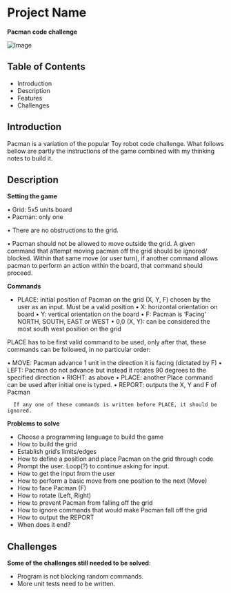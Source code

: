 # Project Name

**Pacman code challenge**

![Image](https://i.imgur.com/zv0pDgH.png?1)

## Table of Contents

- Introduction
- Description
- Features
- Challenges

## Introduction

Pacman is a variation of the popular Toy robot code challenge. What follows bellow are partly the instructions of the game combined with my thinking notes to build it.

## Description

**Setting the game**

• Grid: 5x5 units board  
• Pacman: only one

• There are no obstructions to the grid.

• Pacman should not be allowed to move outside the grid. A given command that attempt moving pacman off the grid should be ignored/ blocked. Within that same move (or user turn), if another command allows pacman to perform an action within the board, that command should proceed.

**Commands**

- PLACE: initial position of Pacman on the grid (X, Y, F) chosen by the user as an input. Must be a valid position
  • X: horizontal orientation on board
  • Y: vertical orientation on the board
  • F: Pacman is ‘Facing’ NORTH, SOUTH, EAST or WEST
  • 0,0 (X, Y): can be considered the most south west position on the grid

PLACE has to be first valid command to be used, only after that, these commands can be followed, in no particular order:

• MOVE: Pacman advance 1 unit in the direction it is facing (dictated by F)
• LEFT: Pacman do not advance but instead it rotates 90 degrees to the specified direction
• RIGHT: as above
• PLACE: another Place command can be used after initial one is typed.
• REPORT: outputs the X, Y and F of Pacman

      If any one of these commands is written before PLACE, it should be ignored.

**Problems to solve**

- Choose a programming language to build the game
- How to build the grid
- Establish grid’s limits/edges
- How to define a position and place Pacman on the grid through code
- Prompt the user. Loop(?) to continue asking for input.
- How to get the input from the user
- How to perform a basic move from one position to the next (Move)
- How to face Pacman (F)
- How to rotate (Left, Right)
- How to prevent Pacman from falling off the grid
- How to ignore commands that would make Pacman fall off the grid
- How to output the REPORT
- When does it end?

## Challenges

**Some of the challenges still needed to be solved**:

- Program is not blocking random commands.
- More unit tests need to be written.
